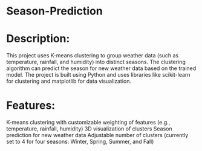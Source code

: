 # Season-Prediction

# Description:
This project uses K-means clustering to group weather data (such as temperature, rainfall, and humidity) into distinct seasons. The clustering algorithm can predict the season for new weather data based on the trained model. The project is built using Python and uses libraries like scikit-learn for clustering and matplotlib for data visualization.

# Features:
K-means clustering with customizable weighting of features (e.g., temperature, rainfall, humidity)
3D visualization of clusters
Season prediction for new weather data
Adjustable number of clusters (currently set to 4 for four seasons: Winter, Spring, Summer, and Fall)
